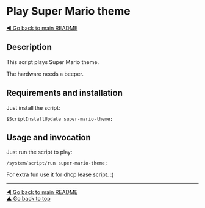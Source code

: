 Play Super Mario theme
======================

[◀ Go back to main README](../README.md)

Description
-----------

This script plays Super Mario theme.

The hardware needs a beeper.

Requirements and installation
-----------------------------

Just install the script:

    $ScriptInstallUpdate super-mario-theme;

Usage and invocation
--------------------

Just run the script to play:

    /system/script/run super-mario-theme;

For extra fun use it for dhcp lease script. :)

---
[◀ Go back to main README](../README.md)  
[▲ Go back to top](#top)

